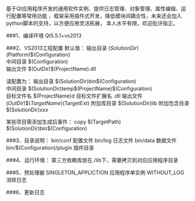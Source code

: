 基于Qt应用程序开发的通用软件实例、提供日志管理、对象管理、属性编辑、运行配置等常用功能
，框架采用插件式开发，降低模块间耦合性，未来还会加入python脚本的支持，以方便应用灵活拓展，
本人水平有限，欢迎批评指正。

###1、编译环境
Qt5.5.1+vs2013

###2、VS2013工程配置
默认值：
输出目录 $(SolutionDir)$(Platform)\$(Configuration)\
中间目录 $(Configuration)\
输出文件 $(OutDir)\$(ProjectName).dll

请配置为：
输出目录 $(SolutionDir)bin\$(Configuration)\
中间目录 $(SolutionDir)temp\$(ProjectName)\$(Configuration)\
目标文件名 $(ProjectName)d
目标文件扩展名 .dll
输出文件 $(OutDir)\$(TargetName)$(TargetExt)
附加库目录 $(SolutionDir)lib
附加包含目录 $(SolutionDir)xxx

某些项目需添加生成后事件：
copy $(TargetPath) $(SolutionDir)bin\$(Configuration)

###3、目录说明：
bin/conf 配置文件
bin/log 日志文件
bin/data 数据文件
bin/$(Configuration)/plugin 插件目录

###4、运行环境：
第三方依赖库放在./lib下，需要拷贝到对应应用程序目录

###5、预处理器
SINGLETON_APPLICTION		应用程序单实例
WITHOUT_LOG					消除日志

###6、更新日志